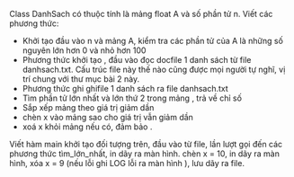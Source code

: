 Class DanhSach có thuộc tính là mảng float A và số phần tử n. Viết các
phương thức:
* Khởi tạo đầu vào n và mảng A, kiểm tra các phần tử của A là những số nguyên lớn hơn 0 và nhỏ
hơn 100
* Phương thức khởi tạo , đầu vào đọc docfile 1 danh sách từ file danhsach.txt. Cấu trúc file này thế nào cũng được mọi người tự nghĩ, vị trí chung với thư mục bài 2 này.
* Phương thức ghi ghifile 1 danh sách ra file danhsach.txt
* Tìm phần tử lớn nhất và lớn thứ 2 trong mảng , trả về chỉ số
* Sắp xếp mảng theo giá trị giảm dần
* chèn x vào mảng sao cho giá trị vẫn giảm dần
* xoá x khỏi mảng nếu có, đảm bảo . 

Viết hàm main khởi tạo đối tượng trên, đầu vào từ file, lần lượt gọi đến các phương thức tìm_lớn_nhất, in dãy ra màn hình. chèn x = 10, in dãy ra màn hình, xóa x = 9 (nếu lỗi ghi LOG lỗi ra màn hình ), lưu dãy ra file.
